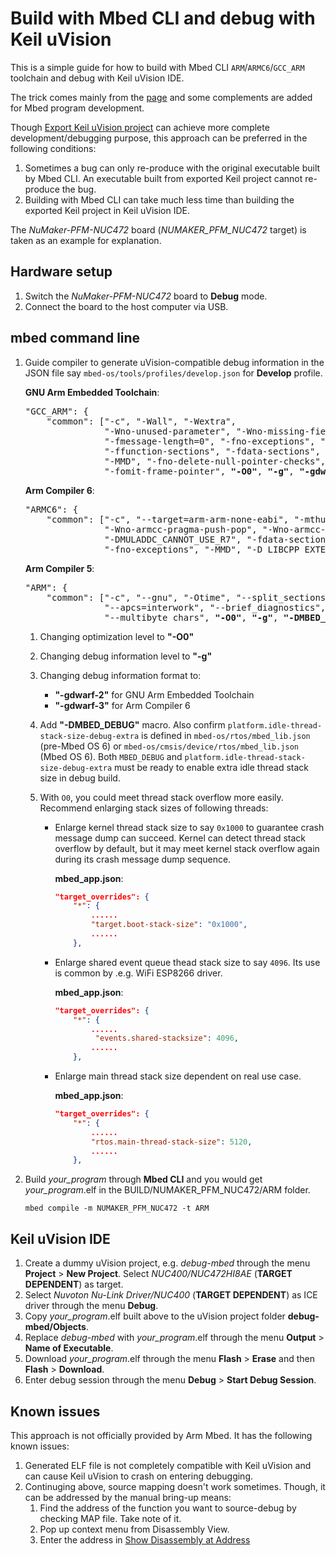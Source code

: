 # Build with Mbed CLI and debug with Keil uVision

This is a simple guide for how to build with Mbed CLI `ARM`/`ARMC6`/`GCC_ARM` toolchain and debug with Keil uVision IDE.

The trick comes mainly from the [page](http://www.keil.com/support/docs/2310.htm) and some complements are added for Mbed program development.

Though [Export Keil uVision project](https://os.mbed.com/docs/mbed-os/v5.15/tutorials/keil-uvision.html) can achieve more complete development/debugging purpose, this approach can be preferred in the following conditions:

1.  Sometimes a bug can only re-produce with the original executable built by Mbed CLI. An executable built from exported Keil project cannot re-produce the bug.
1.  Building with Mbed CLI can take much less time than building the exported Keil project in Keil uVision IDE.

The *NuMaker-PFM-NUC472* board (*NUMAKER_PFM_NUC472* target) is taken as an example for explanation.

## Hardware setup
1.  Switch the *NuMaker-PFM-NUC472* board to **Debug** mode.
1.  Connect the board to the host computer via USB.

## mbed command line
1.  Guide compiler to generate uVision-compatible debug information in the JSON file say `mbed-os/tools/profiles/develop.json` for **Develop** profile.

    **GNU Arm Embedded Toolchain**: 
    <pre>
    "GCC_ARM": {
        "common": ["-c", "-Wall", "-Wextra",
                   "-Wno-unused-parameter", "-Wno-missing-field-initializers",
                   "-fmessage-length=0", "-fno-exceptions", "-fno-builtin",
                   "-ffunction-sections", "-fdata-sections", "-funsigned-char",
                   "-MMD", "-fno-delete-null-pointer-checks",
                   "-fomit-frame-pointer", <b>"-O0"</b>, <b>"-g"</b>, <b>"-gdwarf-2"</b>, <b>"-DMBED_DEBUG"</b>],
    </pre>

    **Arm Compiler 6**: 
    <pre>
    "ARMC6": {
        "common": ["-c", "--target=arm-arm-none-eabi", "-mthumb", <b>"-O0"</b>, <b>"-g"</b>, <b>"-gdwarf-3"</b>, <b>"-DMBED_DEBUG"</b>,
                   "-Wno-armcc-pragma-push-pop", "-Wno-armcc-pragma-anon-unions",
                   "-DMULADDC_CANNOT_USE_R7", "-fdata-sections",
                   "-fno-exceptions", "-MMD", "-D_LIBCPP_EXTERN_TEMPLATE(...)="],
    </pre>

    **Arm Compiler 5**: 
    <pre>
    "ARM": {
        "common": ["-c", "--gnu", "-Otime", "--split_sections",
                   "--apcs=interwork", "--brief_diagnostics", "--restrict",
                   "--multibyte_chars", <b>"-O0"</b>, <b>"-g"</b>, <b>"-DMBED_DEBUG"</b>],
    </pre>

    1.  Changing optimization level to **"-O0"**
    1.  Changing debug information level to **"-g"**
    1.  Changing debug information format to:
        -   **"-gdwarf-2"** for GNU Arm Embedded Toolchain
        -   **"-gdwarf-3"** for Arm Compiler 6
    1.  Add **"-DMBED_DEBUG"** macro.
        Also confirm `platform.idle-thread-stack-size-debug-extra` is defined in `mbed-os/rtos/mbed_lib.json` (pre-Mbed OS 6) or `mbed-os/cmsis/device/rtos/mbed_lib.json` (Mbed OS 6).
        Both `MBED_DEBUG` and `platform.idle-thread-stack-size-debug-extra` must be ready to enable extra idle thread stack size in debug build.

    

    1.  With `O0`, you could meet thread stack overflow more easily. Recommend enlarging stack sizes of following threads:
        -   Enlarge kernel thread stack size to say `0x1000` to guarantee crash message dump can succeed.
            Kernel can detect thread stack overflow by default, but it may meet kernel stack overflow again during its crash message dump sequence.

            **mbed_app.json**:
            ```json
            "target_overrides": {
                "*": {
                    ......
                    "target.boot-stack-size": "0x1000",
                    ......
                },
            ```
        -   Enlarge shared event queue thead stack size to say `4096`. Its use is common by .e.g. WiFi ESP8266 driver.

            **mbed_app.json**:
            ```json
            "target_overrides": {
                "*": {
                    ......
                     "events.shared-stacksize": 4096,
                    ......
                },
            ```
        -   Enlarge main thread stack size dependent on real use case.

            **mbed_app.json**:
            ```json
            "target_overrides": {
                "*": {
                    ......
                    "rtos.main-thread-stack-size": 5120,
                    ......
                },
            ```

1.  Build *your_program* through **Mbed CLI** and you would get *your_program*.elf in the BUILD/NUMAKER_PFM_NUC472/ARM folder.
    ```
    mbed compile -m NUMAKER_PFM_NUC472 -t ARM
    ```

## Keil uVision IDE
1. Create a dummy uVision project, e.g. *debug-mbed* through the menu **Project** > **New Project**. Select *NUC400/NUC472HI8AE* (**TARGET DEPENDENT**) as target.
1. Select *Nuvoton Nu-Link Driver/NUC400* (**TARGET DEPENDENT**) as ICE driver through the menu **Debug**.
1. Copy *your_program*.elf built above to the uVision project folder **debug-mbed/Objects**.
1. Replace *debug-mbed* with *your_program*.elf through the menu **Output** > **Name of Executable**.
1. Download *your_program*.elf through the  menu **Flash** > **Erase** and then **Flash** > **Download**.
1. Enter debug session through the menu **Debug** > **Start Debug Session**.

## Known issues

This approach is not officially provided by Arm Mbed.
It has the following known issues:

1.  Generated ELF file is not completely compatible with Keil uVision and can cause Keil uVision to crash on entering debugging.
1.  Continuging above, source mapping doesn't work sometimes. Though, it can be addressed by the manual bring-up means:
    1.  Find the address of the function you want to source-debug by checking MAP file. Take note of it.
    1.  Pop up context menu from Disassembly View.
    1.  Enter the address in [Show Disassembly at Address](show_disassembly_at_address.png)
    